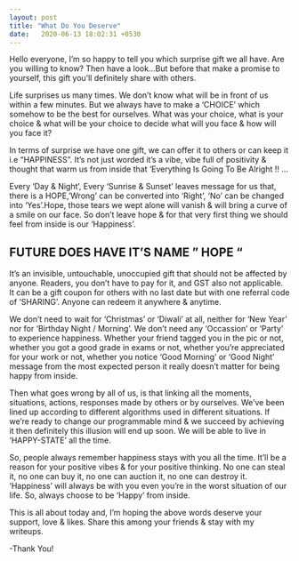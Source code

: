 ```yaml
---
layout: post
title: "What Do You Deserve"
date:   2020-06-13 18:02:31 +0530
---
```


Hello everyone, I’m so happy to tell you which surprise gift we all have. Are you willing to know? Then have a look…But before that make a promise to yourself, this gift you’ll definitely share with others.

Life surprises us many times. We don’t know what will be in front of us within a few minutes. But we always have to make a ‘CHOICE’ which somehow to be the best for ourselves. What was your choice, what is your choice & what will be your choice to decide what will you face & how will you face it?

In terms of surprise we have one gift, we can offer it to others or can keep it i.e “HAPPINESS”. It’s not just worded it’s a vibe, vibe full of positivity & thought that warm us from inside that ‘Everything Is Going To Be Alright !! …

Every ‘Day & Night’, Every ‘Sunrise & Sunset’ leaves message for us that, there is a HOPE,’Wrong’ can be converted into ‘Right’, ‘No’ can be changed into ‘Yes’.Hope, those tears we wept alone will vanish & will bring a curve of a smile on our face. So don’t leave hope & for that very first thing we should feel from inside is our ‘Happiness’.

## FUTURE DOES HAVE IT’S NAME ” HOPE “

It’s an invisible, untouchable, unoccupied gift that should not be affected by anyone. Readers, you don’t have to pay for it, and GST also not applicable. It can be a gift coupon for others with no last date but with one referral code of ‘SHARING’. Anyone can redeem it anywhere & anytime.

We don’t need to wait for ‘Christmas’ or ‘Diwali’ at all, neither for ‘New Year’ nor for ‘Birthday Night / Morning’. We don’t need any ‘Occassion’ or ‘Party’ to experience happiness. Whether your friend tagged you in the pic or not, whether you got a good grade in exams or not, whether you’re appreciated for your work or not, whether you notice ‘Good Morning’ or ‘Good Night’ message from the most expected person it really doesn’t matter for being happy from inside.

Then what goes wrong by all of us, is that linking all the moments, situations, actions, responses made by others or by ourselves. We’ve been lined up according to different algorithms used in different situations. If we’re ready to change our programmable mind & we succeed by achieving it then definitely this illusion will end up soon. We will be able to live in ‘HAPPY-STATE’ all the time.

So, people always remember happiness stays with you all the time. It’ll be a reason for your positive vibes & for your positive thinking. No one can steal it, no one can buy it, no one can auction it, no one can destroy it. ‘Happiness’ will always be with you even you’re in the worst situation of our life. So, always choose to be ‘Happy’ from inside.

This is all about today and, I’m hoping the above words deserve your support, love & likes. Share this among your friends & stay with my writeups.

-Thank You!